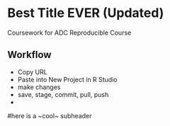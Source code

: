 # Best Title EVER (Updated)
Coursework for ADC Reproducible Course

## Workflow
- Copy URL
- Paste into New Project in R Studio
- make changes
- save, stage, commit, pull, push
- 

#here is a ~cool~ subheader